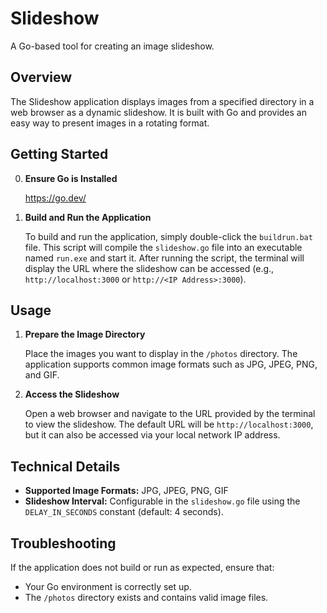 # Slideshow

A Go-based tool for creating an image slideshow.

## Overview

The Slideshow application displays images from a specified directory in a web browser as a dynamic slideshow. It is built with Go and provides an easy way to present images in a rotating format.

## Getting Started

0. **Ensure Go is Installed**

   https://go.dev/

1. **Build and Run the Application**

   To build and run the application, simply double-click the `buildrun.bat` file. This script will compile the `slideshow.go` file into an executable named `run.exe` and start it. After running the script, the terminal will display the URL where the slideshow can be accessed (e.g., `http://localhost:3000` or `http://<IP Address>:3000`).

## Usage

1. **Prepare the Image Directory**

   Place the images you want to display in the `/photos` directory. The application supports common image formats such as JPG, JPEG, PNG, and GIF.

2. **Access the Slideshow**

   Open a web browser and navigate to the URL provided by the terminal to view the slideshow. The default URL will be `http://localhost:3000`, but it can also be accessed via your local network IP address.

## Technical Details

- **Supported Image Formats:** JPG, JPEG, PNG, GIF
- **Slideshow Interval:** Configurable in the `slideshow.go` file using the `DELAY_IN_SECONDS` constant (default: 4 seconds).

## Troubleshooting

If the application does not build or run as expected, ensure that:
- Your Go environment is correctly set up.
- The `/photos` directory exists and contains valid image files.
